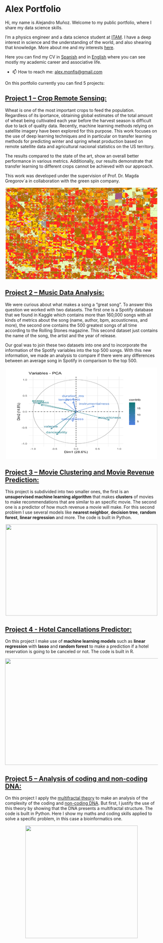 # Alex Portfolio

Hi, my name is Alejandro Muñoz. Welcome to my public portfolio, where I share my data science skills.

I’m a physics engineer and a data science student at [ITAM](https://en.wikipedia.org/wiki/Instituto_Tecnológico_Autónomo_de_México). I have a deep interest in science and the understanding of the world, and also shearing that knowledge. More about me and my interests [here](https://github.com/Monfiz/Alex_Portfolio/blob/main/About_alex.md).  

Here you can find my CV in [Spanish]( https://github.com/Monfiz/Alex_Portfolio/blob/main/Ana_Mu%C3%B1oz_CV.pdf) and in [English](https://github.com/Monfiz/Alex_Portfolio/blob/main/Ana_Munoz_CV.pdf) where you can see mostly my academic career and associative life. 

* 📫 How to reach me: alex.monfis@gmail.com

On this portfolio currently you can find 5 projects:

## [Project 1 – Crop Remote Sensing:](https://github.com/Monfiz/Crop_remote_sensing/tree/main/Final_code_march_2023) 

Wheat is one of the most important crops to feed the population. Regardless of its iportance, obtaining global estimates of the total amount of wheat being cultivated each
year before the harvest season is difficult due to lack of quality data. Recently, machine
learning methods relying on satellite imagery have been explored for this purpose. This
work focuses on the use of deep learning techniques and in particular on transfer learning
methods for predicting winter and spring wheat production based on remote satellite
data and agricultural nacional statistics on the US territory.


The results compared to the state of the art, show an overall better performance in
various metrics. Additionally, our results demonstrate that transfer learning to different
crops cannot be achieved with our approach.


This work was developed under the supervision of Prof. Dr. Magda Gregorov´a in
collaboration with the green spin company.

<p align="center">
<img src="./images/fields.png" width="500" height="300" />
</p>

## [Project 2 – Music Data Analysis:](https://github.com/Monfiz/Music_Data_Analysis )
We were curious about
what makes a song a “great song”. To answer this question we worked with two
datasets. The first one is a Spotify database that we found in Kaggle which contains
more than 160,000 songs with all kinds of metrics about the song (name, author,
bpm, acousticness, and more), the second one contains the 500 greatest songs of all
time according to the Rolling Stones magazine. This second dataset just contains
the name of the song, the artist and the year of release.

Our goal was to join these two datasets into one and to incorporate the information
of the Spotify variables into the top 500 songs. With this new information, we made
an analysis to compare if there were any differences between an average song in
Spotify in comparison to the top 500.
<p align="center">
<img src="./images/pca.png" width="500" height="300" />
</p>


## [Project 3 – Movie Clustering and Movie Revenue Prediction:]( https://github.com/Monfiz/Alex_Portfolio/tree/main/Project_1)
This project is subdivided into two smaller ones, the first is an **unsupervised machine learning algorithm** that makes **clusters** of movies to make recommendations that are similar to an specific movie. The second one is a predictor of how much revenue a movie will make. For this second problem I use several models like **nearest neighbor**, **decision tree**, **random forest**, **linear regression** and more. The code is built in Python.
 
<p align="center">
<img src="./images/variables.png" width="500" height="300" />
</p>

## [Project 4 - Hotel Cancellations Predictor:]( https://github.com/Monfiz/Alex_Portfolio/tree/main/Project_2)

On this project I make use of **machine learning models** such as **linear regression** with **lasso** and **random forest** to make a prediction if a hotel reservation is going to be canceled or not. The code is built in R. 

<p align="center">
<img src="./images/lasso.png" width="600" height="350" />
</p>

## [Project 5 – Analysis of coding and non-coding DNA:](https://github.com/Monfiz/Alex_Portfolio/tree/main/Project_3)

On this project I apply the [multifractal theory]( https://en.wikipedia.org/wiki/Multifractal_system#:~:text=A%20multifractal%20system%20is%20a,systems%20are%20common%20in%20nature.) to make an analysis of the complexity of the coding and [non-coding DNA]( https://en.wikipedia.org/wiki/Non-coding_DNA#:~:text=Non-coding%20DNA%20sequences%20are,do%20not%20encode%20protein%20sequences.&text=Other%20functions%20of%20non-coding,DNA%20replication%2C%20centromeres%20and%20telomeres.). But first, I justify the use of this theory by showing that the DNA presents a multifractal structure. The code is built in Python. Here I show my maths and coding skills applied to solve a specific problem, in this case a bioinformatics one.   

<p align="center">
<img src="./images/cromosomay.png" width="370" height="370" />
</p>


